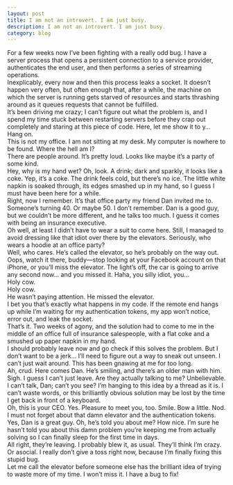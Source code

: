 ```yaml
---
layout: post
title: I am not an introvert. I am just busy.
description: I am not an introvert. I am just busy.
category: blog
---
```

For a few weeks now I’ve been fighting with a really odd bug. I have a server process that opens a persistent connection to a service provider, authenticates the end user, and then performs a series of streaming operations.
<br  />
Inexplicably, every now and then this process leaks a socket. It doesn’t happen very often, but often enough that, after a while, the machine on which the server is running gets starved of resources and starts thrashing around as it queues requests that cannot be fulfilled.
<br  />
It’s been driving me crazy; I can’t figure out what the problem is, and I spend my time stuck between restarting servers before they crap out completely and staring at this piece of code. Here, let me show it to y…
<br  />
Hang on.
<br  />
This is not my office. I am not sitting at my desk. My computer is nowhere to be found. Where the hell am I?
<br  />
There are people around. It’s pretty loud. Looks like maybe it’s a party of some kind.
<br  />
Hey, why is my hand wet? Oh, look. A drink; dark and sparkly, it looks like a coke. Yep, it’s a coke. The drink feels cold, but there’s no ice. The little white napkin is soaked through, its edges smashed up in my hand, so I guess I must have been here for a while.
<br  />
Right, now I remember. It’s that office party my friend Dan invited me to. Someone’s turning 40. Or maybe 50. I don’t remember. Dan is a good guy, but we couldn’t be more different, and he talks too much. I guess it comes with being an insurance executive.
<br  />
Oh well, at least I didn’t have to wear a suit to come here. Still, I managed to avoid dressing like that idiot over there by the elevators. Seriously, who wears a hoodie at an office party?
<br  />
Well, who cares. He’s called the elevator, so he’s probably on the way out. Oops, watch it there, buddy—stop looking at your Facebook account on that iPhone, or you’ll miss the elevator. The light’s off, the car is going to arrive any second now… and you missed it. Haha, you silly idiot, you…
<br  />
Holy cow.
<br  />
Holy cow.
<br  />
He wasn’t paying attention. He missed the elevator.
<br  />
I bet you that’s exactly what happens in my code. If the remote end hangs up while I’m waiting for my authentication tokens, my app won’t notice, error out, and leak the socket.
<br  />
That’s it. Two weeks of agony, and the solution had to come to me in the middle of an office full of insurance salespeople, with a flat coke and a smushed up paper napkin in my hand.
<br  />
I should probably leave now and go check if this solves the problem. But I don’t want to be a jerk… I’ll need to figure out a way to sneak out unseen. I can’t just wait around. This has been gnawing at me for too long.
<br  />
Ah, crud. Here comes Dan. He’s smiling, and there’s an older man with him.
<br  />
Sigh. I guess I can’t just leave. Are they actually talking to me? Unbelievable. I can’t talk, Dan; can’t you see? I’m hanging to this idea by a thread as it is. I can’t waste words, or this brilliantly obvious solution may be lost by the time I get back in front of a keyboard.
<br  />
Oh, this is your CEO. Yes. Pleasure to meet you, too. Smile. Bow a little. Nod. I must not forget about that damn elevator and the authentication tokens. Yes, Dan is a great guy. Oh, he’s told you about me? How nice. I’m sure he hasn’t told you about this damn problem you’re keeping me from actually solving so I can finally sleep for the first time in days.
<br  />
All right, they’re leaving. I probably blew it, as usual. They’ll think I’m crazy. Or asocial. I really don’t give a toss right now, because I’m finally fixing this stupid bug.
<br  />
Let me call the elevator before someone else has the brilliant idea of trying to waste more of my time. I won’t miss it. I have a bug to fix!
